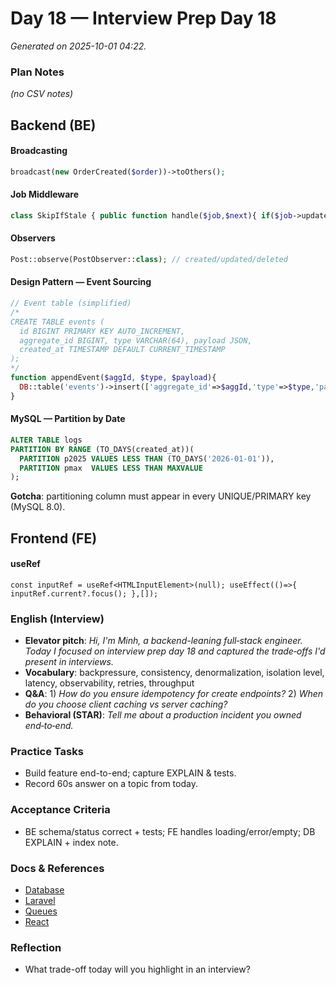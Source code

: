 # Day 18 — Interview Prep Day 18

_Generated on 2025-10-01 04:22._

### Plan Notes
_(no CSV notes)_

## Backend (BE)

#### Broadcasting
```php
broadcast(new OrderCreated($order))->toOthers();
```

#### Job Middleware
```php
class SkipIfStale { public function handle($job,$next){ if($job->updatedRecently()) return; $next($job); } }
```

#### Observers
```php
Post::observe(PostObserver::class); // created/updated/deleted
```

#### Design Pattern — Event Sourcing
```php
// Event table (simplified)
/*
CREATE TABLE events (
  id BIGINT PRIMARY KEY AUTO_INCREMENT,
  aggregate_id BIGINT, type VARCHAR(64), payload JSON,
  created_at TIMESTAMP DEFAULT CURRENT_TIMESTAMP
);
*/
function appendEvent($aggId, $type, $payload){
  DB::table('events')->insert(['aggregate_id'=>$aggId,'type'=>$type,'payload'=>json_encode($payload)]);
}
```

#### MySQL — Partition by Date
```sql
ALTER TABLE logs
PARTITION BY RANGE (TO_DAYS(created_at))(
  PARTITION p2025 VALUES LESS THAN (TO_DAYS('2026-01-01')),
  PARTITION pmax  VALUES LESS THAN MAXVALUE
);
```
**Gotcha**: partitioning column must appear in every UNIQUE/PRIMARY key (MySQL 8.0).


## Frontend (FE)

#### useRef
```tsx
const inputRef = useRef<HTMLInputElement>(null); useEffect(()=>{ inputRef.current?.focus(); },[]);
```

### English (Interview)
- **Elevator pitch**: *Hi, I'm Minh, a backend-leaning full‑stack engineer. Today I focused on interview prep day 18 and captured the trade‑offs I'd present in interviews.*
- **Vocabulary**: backpressure, consistency, denormalization, isolation level, latency, observability, retries, throughput
- **Q&A**: 1) *How do you ensure idempotency for create endpoints?*  2) *When do you choose client caching vs server caching?*
- **Behavioral (STAR)**: *Tell me about a production incident you owned end‑to‑end.*


### Practice Tasks
- Build feature end-to-end; capture EXPLAIN & tests.
- Record 60s answer on a topic from today.

### Acceptance Criteria
- BE schema/status correct + tests; FE handles loading/error/empty; DB EXPLAIN + index note.

### Docs & References
- [Database](https://dev.mysql.com/doc/)
- [Laravel](https://laravel.com/docs)
- [Queues](https://laravel.com/docs/queues)
- [React](https://react.dev/learn)

### Reflection
- What trade-off today will you highlight in an interview?